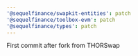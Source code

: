 ```yaml
---
'@sequelfinance/swapkit-entities': patch
'@sequelfinance/toolbox-evm': patch
'@sequelfinance/types': patch
---
```


First commit after fork from THORSwap
